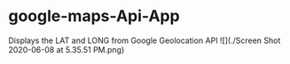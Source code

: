 # google-maps-Api-App
Displays the LAT and LONG from Google Geolocation API
![](./Screen Shot 2020-06-08 at 5.35.51 PM.png)
